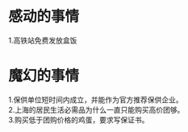 #  感动的事情

1.高铁站免费发放盒饭

# 魔幻的事情

1.保供单位短时间内成立，并能作为官方推荐保供企业。  
2.上海的居民生活必需品为什么一直只能购买高价团够。  
3.购买低于团购价格的鸡蛋，要求写保证书。  
